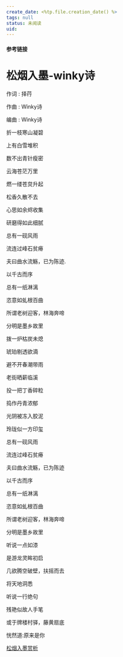```yaml
---
create_date: <%tp.file.creation_date() %>
tags: null
status: 未阅读 
uid: 
---
```



#### 参考链接

# 松烟入墨-winky诗

作词 : 择荇

作曲 : Winky诗

编曲 : Winky诗

折一枝寒山凝碧

上有白雪堆积

数不出青针瘦密

云海苍茫万里

燃一缕苍炱升起

松香久散不去

心思如余烬收集

研磨得如此细腻

总有一砚风雨

流连过峰石贫瘠

夫曰曲水流觞，已为陈迹.

以千古而序

总有一纸淋漓

恣意如虬根百曲

所谓老树迎客，林海奔啼

分明是墨乡故里

拨一炉枯炭未熄

琥珀剔透欲滴

避不开春潮带雨

老街晒薪临溪

投一把丁香碎粒

捣作丹青浓郁

光阴被冻入胶泥

玲珑似一方印玺

总有一砚风雨

流连过峰石贫瘠

夫曰曲水流觞，已为陈迹

以千古而序

总有一纸淋漓

恣意如虬根百曲

所谓老树迎客，林海奔啼

分明是墨乡故里

听说一点如漆

是游龙灵眸初启

几欲腾空破壁，扶摇而去

将天地洞悉

听说一行绝句

残艳似故人手笔

或于牌楼村驿，藤黄扇底

恍然道:原来是你

[松烟入墨赏析](https://www.notion.so/374a40bdf6404fd5bb3be2194df350ac)